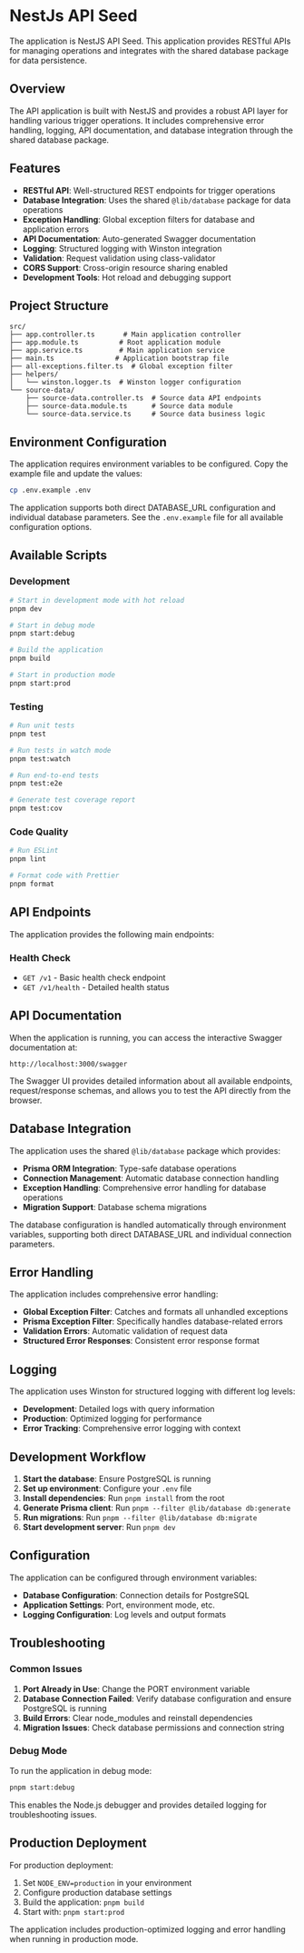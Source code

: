 # NestJs API Seed

The application is NestJS API Seed. This application provides RESTful APIs for managing operations and integrates with the shared database package for data persistence.

## Overview

The API application is built with NestJS and provides a robust API layer for handling various trigger operations. It includes comprehensive error handling, logging, API documentation, and database integration through the shared database package.

## Features

- **RESTful API**: Well-structured REST endpoints for trigger operations
- **Database Integration**: Uses the shared `@lib/database` package for data operations
- **Exception Handling**: Global exception filters for database and application errors
- **API Documentation**: Auto-generated Swagger documentation
- **Logging**: Structured logging with Winston integration
- **Validation**: Request validation using class-validator
- **CORS Support**: Cross-origin resource sharing enabled
- **Development Tools**: Hot reload and debugging support

## Project Structure

```
src/
├── app.controller.ts       # Main application controller
├── app.module.ts          # Root application module
├── app.service.ts         # Main application service
├── main.ts               # Application bootstrap file
├── all-exceptions.filter.ts  # Global exception filter
├── helpers/
│   └── winston.logger.ts  # Winston logger configuration
└── source-data/
    ├── source-data.controller.ts  # Source data API endpoints
    ├── source-data.module.ts      # Source data module
    └── source-data.service.ts     # Source data business logic
```

## Environment Configuration

The application requires environment variables to be configured. Copy the example file and update the values:

```bash
cp .env.example .env
```

The application supports both direct DATABASE_URL configuration and individual database parameters. See the `.env.example` file for all available configuration options.

## Available Scripts

### Development

```bash
# Start in development mode with hot reload
pnpm dev

# Start in debug mode
pnpm start:debug

# Build the application
pnpm build

# Start in production mode
pnpm start:prod
```

### Testing

```bash
# Run unit tests
pnpm test

# Run tests in watch mode
pnpm test:watch

# Run end-to-end tests
pnpm test:e2e

# Generate test coverage report
pnpm test:cov
```

### Code Quality

```bash
# Run ESLint
pnpm lint

# Format code with Prettier
pnpm format
```

## API Endpoints

The application provides the following main endpoints:

### Health Check
- `GET /v1` - Basic health check endpoint
- `GET /v1/health` - Detailed health status

## API Documentation

When the application is running, you can access the interactive Swagger documentation at:

```
http://localhost:3000/swagger
```

The Swagger UI provides detailed information about all available endpoints, request/response schemas, and allows you to test the API directly from the browser.

## Database Integration

The application uses the shared `@lib/database` package which provides:

- **Prisma ORM Integration**: Type-safe database operations
- **Connection Management**: Automatic database connection handling
- **Exception Handling**: Comprehensive error handling for database operations
- **Migration Support**: Database schema migrations

The database configuration is handled automatically through environment variables, supporting both direct DATABASE_URL and individual connection parameters.

## Error Handling

The application includes comprehensive error handling:

- **Global Exception Filter**: Catches and formats all unhandled exceptions
- **Prisma Exception Filter**: Specifically handles database-related errors
- **Validation Errors**: Automatic validation of request data
- **Structured Error Responses**: Consistent error response format

## Logging

The application uses Winston for structured logging with different log levels:

- **Development**: Detailed logs with query information
- **Production**: Optimized logging for performance
- **Error Tracking**: Comprehensive error logging with context

## Development Workflow

1. **Start the database**: Ensure PostgreSQL is running
2. **Set up environment**: Configure your `.env` file
3. **Install dependencies**: Run `pnpm install` from the root
4. **Generate Prisma client**: Run `pnpm --filter @lib/database db:generate`
5. **Run migrations**: Run `pnpm --filter @lib/database db:migrate`
6. **Start development server**: Run `pnpm dev`

## Configuration

The application can be configured through environment variables:

- **Database Configuration**: Connection details for PostgreSQL
- **Application Settings**: Port, environment mode, etc.
- **Logging Configuration**: Log levels and output formats

## Troubleshooting

### Common Issues

1. **Port Already in Use**: Change the PORT environment variable
2. **Database Connection Failed**: Verify database configuration and ensure PostgreSQL is running
3. **Build Errors**: Clear node_modules and reinstall dependencies
4. **Migration Issues**: Check database permissions and connection string

### Debug Mode

To run the application in debug mode:

```bash
pnpm start:debug
```

This enables the Node.js debugger and provides detailed logging for troubleshooting issues.

## Production Deployment

For production deployment:

1. Set `NODE_ENV=production` in your environment
2. Configure production database settings
3. Build the application: `pnpm build`
4. Start with: `pnpm start:prod`

The application includes production-optimized logging and error handling when running in production mode.
